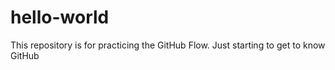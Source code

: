 # hello-world
This repository is for practicing the GitHub Flow.
Just starting to get to know GitHub
